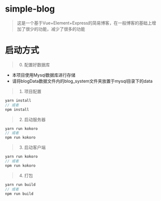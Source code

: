 # simple-blog

> 这是一个基于Vue+Element+Express的简易博客，在一般博客的基础上增加了很少的功能，减少了很多的功能

# 启动方式

> 0. 配置好数据库

* 本项目使用Mysql数据库进行存储
* 请将blogData数据文件内的blog_system文件夹放置于mysql目录下的data

> 1. 项目配置

```js
yarn install
// 或者
npm install
```

> 2. 启动服务器

```js
yarn run kokoro
// 或者
npm run kokoro
```

> 3. 启动客户端

```js
yarn run kokoro
// 或者
npm run kokoro
```

> 4. 打包

```js
yarn run build
// 或者
npm run build
```